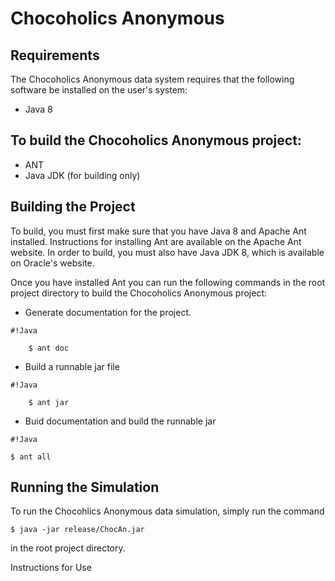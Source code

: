 # Chocoholics Anonymous

## Requirements

The Chocoholics Anonymous data system requires that the following software be installed on the user's system:

* Java 8
## To build the Chocoholics Anonymous project:

* ANT
* Java JDK (for building only)

## Building the Project

To build, you must first make sure that you have Java 8 and Apache Ant installed. Instructions for installing Ant are available on the Apache Ant website. In order to build, you must also have Java JDK 8, which is available on Oracle's website.

Once you have installed Ant you can run the following commands in the root project directory to build the Chocoholics Anonymous project:

* Generate documentation for the project.
   
```
#!Java

    $ ant doc
```

* Build a runnable jar file
    
```
#!Java

    $ ant jar
```

* Buid documentation and build the runnable jar
    
```
#!Java

$ ant all
```

## Running the Simulation

To run the Chocohlics Anonymous data simulation, simply run the command

    $ java -jar release/ChocAn.jar

in the root project directory.

Instructions for Use